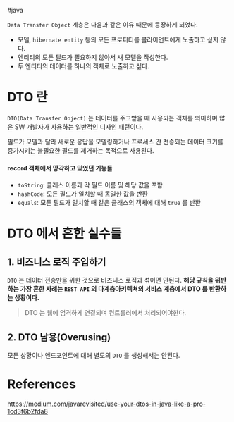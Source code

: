 #java 

`Data Transfer Object` 계층은 다음과 같은 이유 때문에 등장하게 되었다.

* 모델, `hibernate entity` 등의 모든 프로퍼티를 클라이언트에게 노출하고 싶지 않다.
* 엔티티의 모든 필드가 필요하지 않아서 새 모델을 작성한다.
* 두 엔티티의 데이터를 하나의 객체로 노출하고 싶다.

# DTO 란
`DTO(Data Transfer Object)` 는 데이터를 주고받을 때 사용되는 객체를 의미하며
많은 SW 개발자가 사용하는 일반적인 디자인 패턴이다.

필드가 모델과 달라 새로운 응답을 모델링하거나 프로세스 간 전송되는 데이터 크기를 증가시키는 불필요한 필드를 제거하는 목적으로 사용된다.

#### record 객체에서 망각하고 있었던 기능들
* `toString`: 클래스 이름과 각 필드 이름 및 해당 값을 포함
* `hashCode`: 모든 필드가 일치할 때 동일한 값을 반환
* `equals`: 모든 필드가 일치할 때 같은 클래스의 객체에 대해 `true` 를 반환

# DTO 에서 흔한 실수들

## 1. 비즈니스 로직 주입하기
`DTO` 는 데이터 전송만을 위한 것으로 비즈니스 로직과 섞이면 안된다.
**해당 규칙을 위반하는 가장 흔한 사례는 `REST API` 의 다계층아키텍쳐의 서비스 계층에서 DTO 를 반환하는 상황이다.**
> DTO 는 웹에 엄격하게 연결되며 컨트롤러에서 처리되어야한다.

## 2. DTO 남용(Overusing)
모든 상황이나 엔드포인트에 대해 별도의 `DTO` 를 생성해서는 안된다.


# References
https://medium.com/javarevisited/use-your-dtos-in-java-like-a-pro-1cd3f6b2fda8